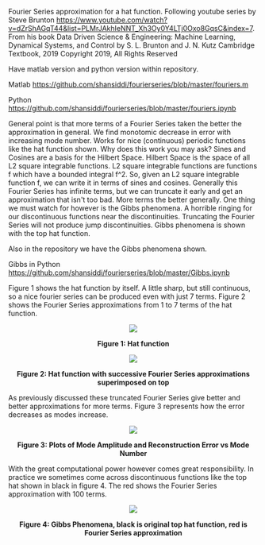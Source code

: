 Fourier Series approximation for a hat function. Following youtube series by Steve Brunton https://www.youtube.com/watch?v=dZrShAGqT44&list=PLMrJAkhIeNNT_Xh3Oy0Y4LTj0Oxo8GqsC&index=7. From his book Data Driven Science & Engineering: Machine Learning, Dynamical Systems, and Control by S. L. Brunton and J. N. Kutz Cambridge Textbook, 2019 Copyright 2019, All Rights Reserved

Have matlab version and python version within repository.

Matlab https://github.com/shansiddi/fourierseries/blob/master/fouriers.m

Python https://github.com/shansiddi/fourierseries/blob/master/fouriers.ipynb

General point is that more terms of a Fourier Series taken the better the approximation in general. We find monotomic decrease in error with increasing mode number. Works for nice (continuous) periodic functions like the hat function shown. Why does this work you may ask? Sines and Cosines are a basis for the Hilbert Space. Hilbert Space is the space of all L2 square integrable functions. L2 square integrable functions are functions f which have a bounded integral f^2. So, given an L2 square integrable function f, we can write it in terms of sines and cosines. Generally this Fourier Series has infinite terms, but we can truncate it early and get an approximation that isn't too bad. More terms the better generally. One thing we must watch for however is the Gibbs phenomena. A horrible ringing for our discontinuous functions near the discontinuities. Truncating the Fourier Series will not produce jump discontinuities. Gibbs phenomena is shown with the top hat function.

Also in the repository we have the Gibbs phenomena shown.

Gibbs in Python https://github.com/shansiddi/fourierseries/blob/master/Gibbs.ipynb

Figure 1 shows the hat function by itself. A little sharp, but still continuous, so a nice fourier series can be produced even with just 7 terms. Figure 2 shows the Fourier Series approximations from 1 to 7 terms of the hat function.

<p align="center">
<img src="https://raw.githubusercontent.com/shansiddi/fourierseries/master/images/fig0.PNG">
<p align="center">
<b>Figure 1: Hat function</b><br>
</p>  
 
<p align="center">
<img src="https://raw.githubusercontent.com/shansiddi/fourierseries/master/images/fig1.PNG">
<p align="center">
<b>Figure 2: Hat function with successive Fourier Series approximations superimposed on top</b><br>
</p>   

As previously discussed these truncated Fourier Series give better and better approximations for more terms. Figure 3 represents how the error decreases as modes increase.

<p align="center">
<img src="https://raw.githubusercontent.com/shansiddi/fourierseries/master/images/fig2.PNG">
<p align="center">
<b>Figure 3: Plots of Mode Amplitude and Reconstruction Error vs Mode Number</b><br>
</p> 

With the great computational power however comes great responsibility. In practice we sometimes come across discontinuous functions like the top hat shown in black in figure 4. The red shows the Fourier Series approximation with 100 terms.

<p align="center">
<img src="https://raw.githubusercontent.com/shansiddi/fourierseries/master/images/fig3.PNG">
<p align="center">
<b>Figure 4: Gibbs Phenomena, black is original top hat function, red is Fourier Series approximation</b><br>
</p> 

